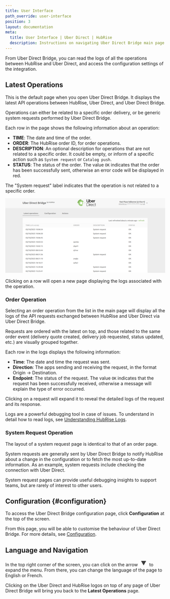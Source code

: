 ```yaml
---
title: User Interface
path_override: user-interface
position: 3
layout: documentation
meta:
  title: User Interface | Uber Direct | HubRise
  description: Instructions on navigating Uber Direct Bridge main page to access information about the deliveries and customise the behaviour of the bridge. Synchronise your data.
---
```


From Uber Direct Bridge, you can read the logs of all the operations between HubRise and Uber Direct, and access the configuration settings of the integration.

## Latest Operations

This is the default page when you open Uber Direct Bridge. It displays the latest API operations between HubRise, Uber Direct, and Uber Direct Bridge.

Operations can either be related to a specific order delivery, or be generic system requests performed by Uber Direct Bridge.

Each row in the page shows the following information about an operation:

- **TIME**: The date and time of the order.
- **ORDER**: The HubRise order ID, for order operations.
- **DESCRIPTION**: An optional description for operations that are not related to a specific order. It could be empty, or inform of a specific action such as `System request` or `Catalog push`.
- **STATUS**: The status of the order. The value `OK` indicates that the order has been successfully sent, otherwise an error code will be displayed in red.

The "System request" label indicates that the operation is not related to a specific order.

![Operations page of Uber Direct Bridge developed by HubRise](./images/005-uber-direct-main-page.png)

Clicking on a row will open a new page displaying the logs associated with the operation.

### Order Operation

Selecting an order operation from the list in the main page will display all the logs of the API requests exchanged between HubRise and Uber Direct via Uber Direct Bridge.

Requests are ordered with the latest on top, and those related to the same order event (delivery quote created, delivery job requested, status updated, etc.) are visually grouped together.

Each row in the logs displays the following information:

- **Time**: The date and time the request was sent.
- **Direction**: The apps sending and receiving the request, in the format Origin → Destination.
- **Endpoint**: The status of the request. The value `OK` indicates that the request has been successfully received, otherwise a message will explain the type of error occurred.

Clicking on a request will expand it to reveal the detailed logs of the request and its response.

Logs are a powerful debugging tool in case of issues. To understand in detail how to read logs, see [Understanding HubRise Logs](/docs/hubrise-logs/overview).

### System Request Operation

The layout of a system request page is identical to that of an order page.

System requests are generally sent by Uber Direct Bridge to notify HubRise about a change in the configuration or to fetch the most up-to-date information. As an example, system requests include checking the connection with Uber Direct.

System request pages can provide useful debugging insights to support teams, but are rarely of interest to other users.

## Configuration {#configuration}

To access the Uber Direct Bridge configuration page, click **Configuration** at the top of the screen.

From this page, you will be able to customise the behaviour of Uber Direct Bridge. For more details, see [Configuration](/apps/uber-direct/configuration).

## Language and Navigation

In the top right corner of the screen, you can click on the arrow <InlineImage width="20" height="20">![Arrow icon](../images/arrow-icon.jpg)</InlineImage> to expand the menu. From there, you can change the language of the page to English or French.

Clicking on the Uber Direct and HubRise logos on top of any page of Uber Direct Bridge will bring you back to the **Latest Operations** page.
